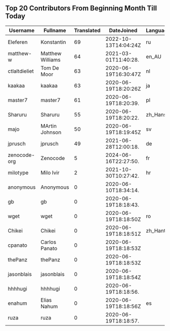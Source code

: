 ## Top 20 Contributors From Beginning Month Till Today ##
|Username|Fullname|Translated|DateJoined|Language|
|--------|--------|----------|----------|-------|
|Eleferen|Konstantin|69|2022-10-13T14:04:24Z|ru|
|matthew-w|Matthew Williams|64|2021-03-01T11:40:28.|en_AU|
|ctlaltdieliet|Tom De Moor|63|2020-06-19T16:30:47Z|nl|
|kaakaa|kaakaa|63|2020-06-19T18:20:26Z|ja|
|master7|master7|61|2020-06-19T18:20:39.|pl|
|Sharuru|Sharuru|55|2020-06-19T18:20:22.|zh_Hans|
|majo|MArtin Johnson|50|2020-06-19T18:19:45Z|sv|
|jprusch|jprusch|49|2021-06-28T12:00:18.|de|
|zenocode-org|Zenocode|5|2024-06-16T22:27:50.|fr|
|milotype|Milo Ivir|2|2021-10-30T10:27:42.|hr|
|anonymous|Anonymous|0|2020-06-10T18:34:14.||
|gb|gb|0|2020-06-19T18:18:43.||
|wget|wget|0|2020-06-19T18:18:50Z|ro|
|Chikei|Chikei|0|2020-06-19T18:18:51Z|zh_Hant|
|cpanato|Carlos Panato|0|2020-06-19T18:18:53Z||
|thePanz|thePanz|0|2020-06-19T18:18:53Z||
|jasonblais|jasonblais|0|2020-06-19T18:18:54Z||
|hhhhugi|hhhhugi|0|2020-06-19T18:18:56.||
|enahum|Elias  Nahum|0|2020-06-19T18:18:56Z|es|
|ruza|ruza|0|2020-06-19T18:18:57.||
